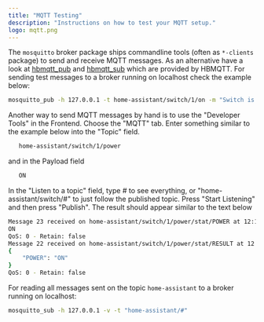 ```yaml
---
title: "MQTT Testing"
description: "Instructions on how to test your MQTT setup."
logo: mqtt.png
---
```


The `mosquitto` broker package ships commandline tools (often as `*-clients` package) to send and receive MQTT messages. As an alternative have a look at [hbmqtt_pub](http://hbmqtt.readthedocs.org/en/latest/references/hbmqtt_pub.html) and [hbmqtt_sub](http://hbmqtt.readthedocs.org/en/latest/references/hbmqtt_sub.html) which are provided by HBMQTT. For sending test messages to a broker running on localhost check the example below:

```bash
mosquitto_pub -h 127.0.0.1 -t home-assistant/switch/1/on -m "Switch is ON"
```

Another way to send MQTT messages by hand is to use the "Developer Tools" in the Frontend. Choose the "MQTT" tab. Enter something similar to the example below into the "Topic" field.

```bash
   home-assistant/switch/1/power
```

and in the Payload field

```bash
   ON
```

In the "Listen to a topic" field, type # to see everything, or "home-assistant/switch/#" to just follow the published topic. Press "Start Listening" and then press "Publish". The result should appear similar to the text below

```bash
Message 23 received on home-assistant/switch/1/power/stat/POWER at 12:16 PM:
ON
QoS: 0 - Retain: false
Message 22 received on home-assistant/switch/1/power/stat/RESULT at 12:16 PM:
{
    "POWER": "ON"
}
QoS: 0 - Retain: false
```

For reading all messages sent on the topic `home-assistant` to a broker running on localhost:

```bash
mosquitto_sub -h 127.0.0.1 -v -t "home-assistant/#"
```
